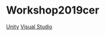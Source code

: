 # Workshop2019cer
[Unity](https://store.unity.com/download)
[Visual Studio](https://visualstudio.microsoft.com/downloads/)
